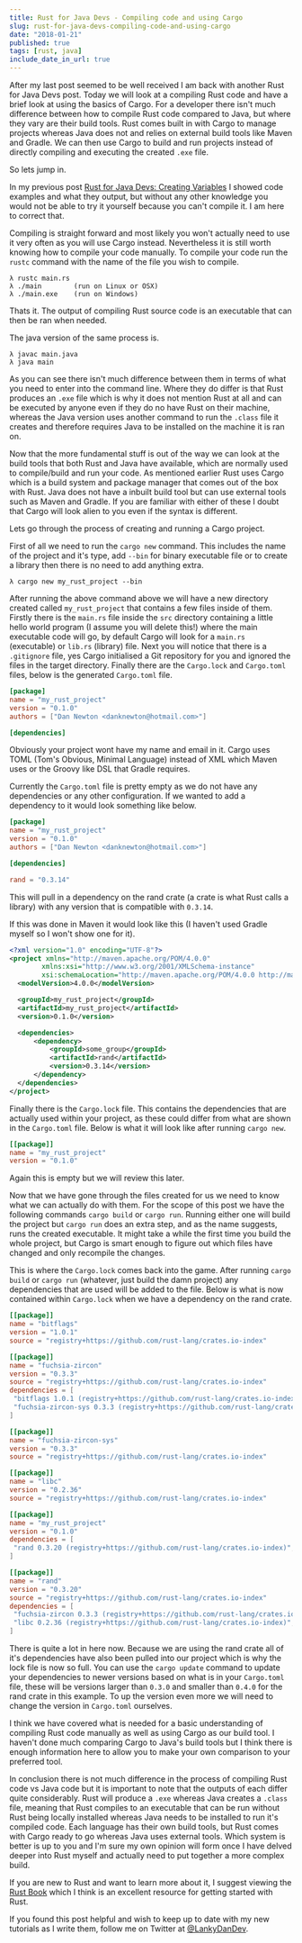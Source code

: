 ```yaml
---
title: Rust for Java Devs - Compiling code and using Cargo
slug: rust-for-java-devs-compiling-code-and-using-cargo
date: "2018-01-21"
published: true
tags: [rust, java]
include_date_in_url: true
---
```


After my last post seemed to be well received I am back with another Rust for Java Devs post. Today we will look at a compiling Rust code and have a brief look at using the basics of Cargo. For a developer there isn't much difference between how to compile Rust code compared to Java, but where they vary are their build tools. Rust comes built in with Cargo to manage projects whereas Java does not and relies on external build tools like Maven and Gradle. We can then use Cargo to build and run projects instead of directly compiling and executing the created `.exe` file.

So lets jump in.

In my previous post [Rust for Java Devs: Creating Variables](https://lankydan.dev/2018/01/13/rust-for-java-devs-creating-variables-first-rust-post/) I showed code examples and what they output, but without any other knowledge you would not be able to try it yourself because you can't compile it. I am here to correct that.

Compiling is straight forward and most likely you won't actually need to use it very often as you will use Cargo instead. Nevertheless it is still worth knowing how to compile your code manually. To compile your code run the `rustc` command with the name of the file you wish to compile.

```
λ rustc main.rs
λ ./main        (run on Linux or OSX)
λ ./main.exe    (run on Windows)
```

Thats it. The output of compiling Rust source code is an executable that can then be ran when needed.

The java version of the same process is.

```
λ javac main.java
λ java main
```

As you can see there isn't much difference between them in terms of what you need to enter into the command line. Where they do differ is that Rust produces an `.exe` file which is why it does not mention Rust at all and can be executed by anyone even if they do no have Rust on their machine, whereas the Java version uses another command to run the `.class` file it creates and therefore requires Java to be installed on the machine it is ran on.

Now that the more fundamental stuff is out of the way we can look at the build tools that both Rust and Java have available, which are normally used to compile/build and run your code. As mentioned earlier Rust uses Cargo which is a build system and package manager that comes out of the box with Rust. Java does not have a inbuilt build tool but can use external tools such as Maven and Gradle. If you are familiar with either of these I doubt that Cargo will look alien to you even if the syntax is different.

Lets go through the process of creating and running a Cargo project.

First of all we need to run the `cargo new` command. This includes the name of the project and it's type, add `--bin` for binary executable file or to create a library then there is no need to add anything extra.

```
λ cargo new my_rust_project --bin
```

After running the above command above we will have a new directory created called `my_rust_project` that contains a few files inside of them. Firstly there is the `main.rs` file inside the `src` directory containing a little hello world program (I assume you will delete this!) where the main executable code will go, by default Cargo will look for a `main.rs` (executable) or `lib.rs` (library) file. Next you will notice that there is a `.gitignore` file, yes Cargo initialised a Git repository for you and ignored the files in the target directory. Finally there are the `Cargo.lock` and `Cargo.toml` files, below is the generated `Cargo.toml` file.

```toml
[package]
name = "my_rust_project"
version = "0.1.0"
authors = ["Dan Newton <danknewton@hotmail.com>"]

[dependencies]
```

Obviously your project wont have my name and email in it. Cargo uses TOML (Tom's Obvious, Minimal Language) instead of XML which Maven uses or the Groovy like DSL that Gradle requires.

Currently the `Cargo.toml` file is pretty empty as we do not have any dependencies or any other configuration. If we wanted to add a dependency to it would look something like below.

```toml
[package]
name = "my_rust_project"
version = "0.1.0"
authors = ["Dan Newton <danknewton@hotmail.com>"]

[dependencies]

rand = "0.3.14"
```

This will pull in a dependency on the rand crate (a crate is what Rust calls a library) with any version that is compatible with `0.3.14`.

If this was done in Maven it would look like this (I haven't used Gradle myself so I won't show one for it).

```xml
<?xml version="1.0" encoding="UTF-8"?>
<project xmlns="http://maven.apache.org/POM/4.0.0"
        xmlns:xsi="http://www.w3.org/2001/XMLSchema-instance"
        xsi:schemaLocation="http://maven.apache.org/POM/4.0.0 http://maven.apache.org/xsd/maven-4.0.0.xsd">
  <modelVersion>4.0.0</modelVersion>

  <groupId>my_rust_project</groupId>
  <artifactId>my_rust_project</artifactId>
  <version>0.1.0</version>

  <dependencies>
      <dependency>
          <groupId>some_group</groupId>
          <artifactId>rand</artifactId>
          <version>0.3.14</version>
      </dependency>
  </dependencies>
</project>
```

Finally there is the `Cargo.lock` file. This contains the dependencies that are actually used within your project, as these could differ from what are shown in the `Cargo.toml` file. Below is what it will look like after running `cargo new`.

```toml
[[package]]
name = "my_rust_project"
version = "0.1.0"
```

Again this is empty but we will review this later.

Now that we have gone through the files created for us we need to know what we can actually do with them. For the scope of this post we have the following commands `cargo build` or `cargo run`. Running either one will build the project but `cargo run` does an extra step, and as the name suggests, runs the created executable. It might take a while the first time you build the whole project, but Cargo is smart enough to figure out which files have changed and only recompile the changes.

This is where the `Cargo.lock` comes back into the game. After running `cargo build` or `cargo run` (whatever, just build the damn project) any dependencies that are used will be added to the file. Below is what is now contained within `Cargo.lock` when we have a dependency on the rand crate.

```toml
[[package]]
name = "bitflags"
version = "1.0.1"
source = "registry+https://github.com/rust-lang/crates.io-index"

[[package]]
name = "fuchsia-zircon"
version = "0.3.3"
source = "registry+https://github.com/rust-lang/crates.io-index"
dependencies = [
 "bitflags 1.0.1 (registry+https://github.com/rust-lang/crates.io-index)",
 "fuchsia-zircon-sys 0.3.3 (registry+https://github.com/rust-lang/crates.io-index)",
]

[[package]]
name = "fuchsia-zircon-sys"
version = "0.3.3"
source = "registry+https://github.com/rust-lang/crates.io-index"

[[package]]
name = "libc"
version = "0.2.36"
source = "registry+https://github.com/rust-lang/crates.io-index"

[[package]]
name = "my_rust_project"
version = "0.1.0"
dependencies = [
 "rand 0.3.20 (registry+https://github.com/rust-lang/crates.io-index)",
]

[[package]]
name = "rand"
version = "0.3.20"
source = "registry+https://github.com/rust-lang/crates.io-index"
dependencies = [
 "fuchsia-zircon 0.3.3 (registry+https://github.com/rust-lang/crates.io-index)",
 "libc 0.2.36 (registry+https://github.com/rust-lang/crates.io-index)",
]
```

There is quite a lot in here now. Because we are using the rand crate all of it's dependencies have also been pulled into our project which is why the lock file is now so full. You can use the `cargo update` command to update your dependencies to newer versions based on what is in your `Cargo.toml` file, these will be versions larger than `0.3.0` and smaller than `0.4.0` for the rand crate in this example. To up the version even more we will need to change the version in `Cargo.toml` ourselves.

I think we have covered what is needed for a basic understanding of compiling Rust code manually as well as using Cargo as our build tool. I haven't done much comparing Cargo to Java's build tools but I think there is enough information here to allow you to make your own comparison to your preferred tool.

In conclusion there is not much difference in the process of compiling Rust code vs Java code but it is important to note that the outputs of each differ quite considerably. Rust will produce a `.exe` whereas Java creates a `.class` file, meaning that Rust compiles to an executable that can be run without Rust being locally installed whereas Java needs to be installed to run it's compiled code. Each language has their own build tools, but Rust comes with Cargo ready to go whereas Java uses external tools. Which system is better is up to you and I'm sure my own opinion will form once I have delved deeper into Rust myself and actually need to put together a more complex build.

If you are new to Rust and want to learn more about it, I suggest viewing the [Rust Book](https://doc.rust-lang.org/book/second-edition/ch01-00-introduction.html) which I think is an excellent resource for getting started with Rust.

If you found this post helpful and wish to keep up to date with my new tutorials as I write them, follow me on Twitter at [@LankyDanDev](https://twitter.com/LankyDanDev).